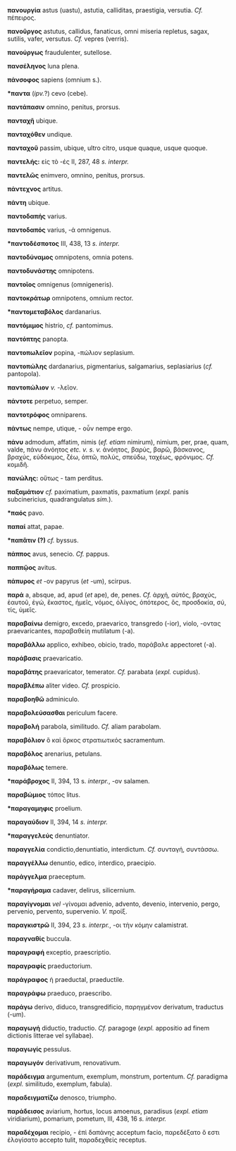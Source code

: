 **πανουργία** astus (uastu), astutia, calliditas, praestigia, versutia.
*Cf.* πέπειρος.

**πανοῦργος** astutus, callidus, fanaticus, omni miseria repletus,
sagax, sutilis, vafer, versutus. *Cf.* vepres (verris).

**πανούργως** fraudulenter, sutellose.

**πανσέληνος** luna plena.

**πάνσοφος** sapiens (omnium s.).

**\*παντα** (*ipv.*?) cevo (cebe).

**παντάπασιν** omnino, penitus, prorsus.

**πανταχῆ** ubique.

**πανταχόθεν** undique.

**πανταχοῦ** passim, ubique, ultro citro, usque quaque, usque quoque.

**παντελής:** εἰς τὸ -ές II, 287, 48 *s. interpr.*

**παντελῶς** enimvero, omnino, penitus, prorsus.

**πάντεχνος** artitus.

**πάντη** ubique.

**παντοδαπής** varius.

**παντοδαπός** varius, -ά omnigenus.

**\*παντοδέσποτος** III, 438, 13 *s. interpr.*

**παντοδύναμος** omnipotens, omnia potens.

**παντοδυνάστης** omnipotens.

**παντοῖος** omnigenus (omnigeneris).

**παντοκράτωρ** omnipotens, omnium rector.

**\*παντομεταβόλος** dardanarius.

**παντόμιμος** histrio, *cf.* pantomimus.

**παντόπτης** panopta.

**παντοπωλεῖον** popina, -πώλιον seplasium.

**παντοπώλης** dardanarius, pigmentarius, salgamarius, seplasiarius
(*cf.* pantopola).

**παντοπώλιον** *v.* -λεῖον.

**πάντοτε** perpetuo, semper.

**παντοτρόφος** omniparens.

**πάντως** nempe, utique, - οὖν nempe ergo.

**πάνυ** admodum, affatim, nimis (*ef. etiam* nimirum), nimium, per,
prae, quam, valde, πάνυ ἀνόητος *etc. v. s. v.* ἀνόητος, βαρύς, βαρῶ,
βάσκανος, βραχύς, εὐδόκιμος, ζέω, ὀπτῶ, πολύς, σπεύδω, ταχέως, φρόνιμος.
*Cf.* κομιδῆ.

**πανώλης:** οὕτως - tam perditus.

**παξαμάτιον** *cf.* paximatium, paxmatis, paxmatium (*expl.* panis
subcinericius, quadrangulatus *sim.*).

**\*παός** pavo.

**παπαί** attat, papae.

**\*παπᾶτιν (?)** *cf.* byssus.

**πάππος** avus, senecio. *Cf.* pappus.

**παππῷος** avitus.

**πάπυρος** *et* -ον papyrus (*et* -um), scirpus.

**παρά** a, absque, ad, apud (*et* ape), de, penes. *Cf.* ἀρχή, αὐτός,
βραχύς, ἑαυτοῦ, ἐγώ, ἕκαστος, ἡμεῖς, νόμος, ὀλίγος, ὁπότερος, ὅς,
προσδοκία, σύ, τίς, ὑμεῖς.

**παραβαίνω** demigro, excedo, praevarico, transgredo (-ior), violo,
-οντας praevaricantes, παραβαθείη mutilatum (-a).

**παραβάλλω** applico, exhibeo, obicio, trado, παράβαλε appectoret (-a).

**παράβασις** praevaricatio.

**παραβάτης** praevaricator, temerator. *Cf.* parabata (*expl.*
cupidus).

**παραβλέπω** aliter video. *Cf.* prospicio.

**παραβοηθῶ** adminiculo.

**παραβολεύσασθαι** periculum facere.

**παραβολή** parabola, similitudo. *Cf.* aliam parabolam.

**παραβόλιον** ὃ καὶ ὅρκος στρατιωτικός sacramentum.

**παραβόλος** arenarius, petulans.

**παραβόλως** temere.

**\*παράβροχος** II, 394, 13 s. *interpr.*, -ον salamen.

**παραβώμιος** τόπος litus.

**\*παραγαμηφις** proelium.

**παραγαύδιον** II, 394, 14 *s. interpr.*

**\*παραγγελεύς** denuntiator.

**παραγγελία** condictio,denuntiatio, interdictum. *Cf.* συνταγή,
συντάσσω.

**παραγγέλλω** denuntio, edico, interdico, praecipio.

**παράγγελμα** praeceptum.

**\*παραγήραμα** cadaver, delirus, silicernium.

**παραγίγνομαι** *vel* -γίνομαι advenio, advento, devenio, intervenio,
pergo, pervenio, pervento, supervenio. *V.* προίξ.

**παραγκιστρῶ** II, 394, 23 *s. interpr.*, -οι τὴν κόμην calamistrat.

**παραγναθίς** buccula.

**παραγραφή** exceptio, praescriptio.

**παραγραφίς** praeductorium.

**παράγραφος** ἡ praeductal, praeductile.

**παραγράφω** praeduco, praescribo.

**παράγω** derivo, diduco, transgredificio, παρηγμένον derivatum,
traductus (-um).

**παραγωγή** diductio, traductio. *Cf.* paragoge (*expl.* appositio ad
finem dictionis litterae vel syllabae).

**παραγωγίς** pessulus.

**παραγωγόν** derivativum, renovativum.

**παράδειγμα** argumentum, exemplum, monstrum, portentum. *Cf.*
paradigma (*expl.* similitudo, exemplum, fabula).

**παραδειγματίζω** denosco, triumpho.

**παράδεισος** aviarium, hortus, locus amoenus, paradisus (*expl. etiam*
viridiarium), pomarium, pometum, III, 438, 16 *s. interpr.*

**παραδέχομαι** recipio, - ἐπὶ δαπάνης acceptum facio, παρεδέξατο ὅ εστι
ἐλογίσατο accepto tulit, παραδεχθείς receptus.
